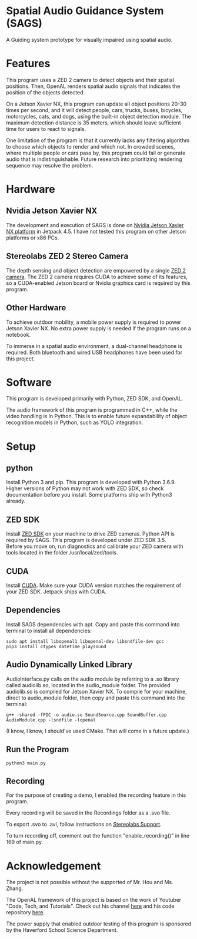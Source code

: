 # Spatial Audio Guidance System (SAGS)
A Guiding system prototype for visually impaired using spatial audio.

# Features
This program uses a ZED 2 camera to detect objects and their spatial positions. Then, OpenAL renders spatial audio signals that indicates the position of the objects detected.

On a Jetson Xavier NX, this program can update all object positions 20-30 times per second, and it will detect people, cars, trucks, buses, bicycles, motorcycles, cats, and dogs, using the built-in object detection module. The maximum detection distance is 35 meters, which should leave sufficient time for users to react to signals.

One limitation of the program is that it currently lacks any filtering algorithm to choose which objects to render and which not. In crowded scenes, where multiple people or cars pass by, this program could fail or generate audio that is indistinguishable. Future research into prioritizing rendering sequence may resolve the problem. 


# Hardware
## Nvidia Jetson Xavier NX
The development and execution of SAGS is done on [Nvidia Jetson Xavier NX platform](https://www.nvidia.com/en-us/autonomous-machines/embedded-systems/jetson-xavier-nx/) in Jetpack 4.5. I have not tested this program on other Jetson platforms or x86 PCs. 

## Stereolabs ZED 2 Stereo Camera
The depth sensing and object detection are empowered by a single [ZED 2 camera](https://www.stereolabs.com/zed-2/). The ZED 2 camera requires CUDA to achieve some of its features, so a CUDA-enabled Jetson board or Nvidia graphics card is required by this program. 

## Other Hardware
To achieve outdoor mobility, a mobile power supply is required to power Jetson Xavier NX. No extra power supply is needed if the program runs on a notebook. 

To immerse in a spatial audio environment, a dual-channel headphone is required. Both bluetooth and wired USB headphones have been used for this project. 

# Software
This program is developed primarily with Python, ZED SDK, and OpenAL.

The audio framework of this program is programmed in C++, while the video handling is in Python. This is to enable future expandability of object recognition models in Python, such as YOLO integration. 


# Setup
## python
Install Python 3 and pip. This program is developed with Python 3.6.9. Higher versions of Python may not work with ZED SDK, so check documentation before you install. Some platforms ship with Python3 already.
## ZED SDK
Install [ZED SDK](https://www.stereolabs.com/developers/) on your machine to drive ZED cameras. Python API is required by SAGS. This program is developed under ZED SDK 3.5.\
Before you move on, run diagnostics and calibrate your ZED camera with tools located in the folder /usr/local/zed/tools. 
## CUDA
Install [CUDA](https://developer.nvidia.com/cuda-toolkit). Make sure your CUDA version matches the requirement of your ZED SDK. Jetpack ships with CUDA. 
## Dependencies
Install SAGS dependencies with apt. Copy and paste this command into terminal to install all dependencies: 
```
sudo apt install libopenal1 libopenal-dev libsndfile-dev gcc
pip3 install ctypes datetime playsound
```
## Audio Dynamically Linked Library
AudioInterface.py calls on the audio module by referring to a .so library called audiolib.so, located in the audio_module folder. The provided audiolib.so is compiled for Jetson Xavier NX. To compile for your machine, direct to audio_module folder, then copy and paste this command into the terminal: 
```
g++ -shared -fPIC -o audio.so SoundSource.cpp SoundBuffer.cpp AudioModule.cpp -lsndfile -lopenal
```
(I know, I know, I should've used CMake. That will come in a future update.)
## Run the Program
```
python3 main.py
```
## Recording
For the purpose of creating a demo, I enabled the recording feature in this program.

Every recording will be saved in the Recordings folder as a .svo file.

To export .svo to .avi, follow instructions on [Stereolabs Support](https://support.stereolabs.com/hc/en-us/articles/360009986754-How-do-I-convert-SVO-files-to-AVI-or-image-depth-sequences-).


To turn recording off, comment out the function "enable_recording()" in line 169 of main.py.

# Acknowledgement
The project is not possible without the supported of Mr. Hou and Ms. Zhang.

The OpenAL framework of this project is based on the work of Youtuber "Code, Tech, and Tutorials". Check out his channel [here](https://www.youtube.com/c/CodeTechandTutorials) and his code repository [here](https://github.com/codetechandtutorials/openal-impl).

The power supply that enabled outdoor testing of this program is sponsored by the Haverford School Science Department. 